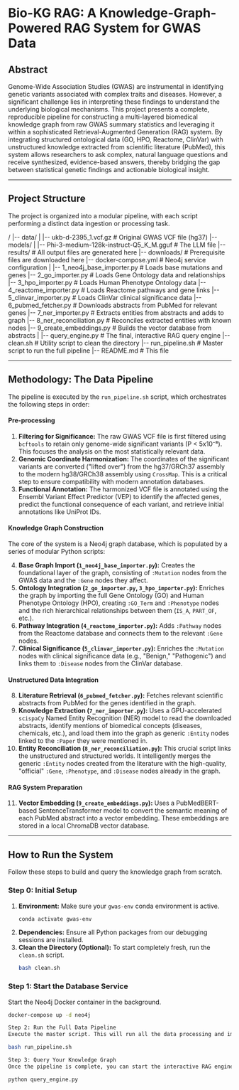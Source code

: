# Bio-KG RAG: A Knowledge-Graph-Powered RAG System for GWAS Data

## Abstract

Genome-Wide Association Studies (GWAS) are instrumental in identifying genetic variants associated with complex traits and diseases. However, a significant challenge lies in interpreting these findings to understand the underlying biological mechanisms. This project presents a complete, reproducible pipeline for constructing a multi-layered biomedical knowledge graph from raw GWAS summary statistics and leveraging it within a sophisticated Retrieval-Augmented Generation (RAG) system. By integrating structured ontological data (GO, HPO, Reactome, ClinVar) with unstructured knowledge extracted from scientific literature (PubMed), this system allows researchers to ask complex, natural language questions and receive synthesized, evidence-based answers, thereby bridging the gap between statistical genetic findings and actionable biological insight.

---

## Project Structure

The project is organized into a modular pipeline, with each script performing a distinct data ingestion or processing task.


/
|-- data/
|   |-- ukb-d-2395_1.vcf.gz         # Original GWAS VCF file (hg37)
|-- models/
|   |-- Phi-3-medium-128k-instruct-Q5_K_M.gguf  # The LLM file
|-- results/                        # All output files are generated here
|-- downloads/                      # Prerequisite files are downloaded here
|-- docker-compose.yml              # Neo4j service configuration
|
|-- 1_neo4j_base_importer.py        # Loads base mutations and genes
|-- 2_go_importer.py                # Loads Gene Ontology data and relationships
|-- 3_hpo_importer.py               # Loads Human Phenotype Ontology data
|-- 4_reactome_importer.py          # Loads Reactome pathways and gene links
|-- 5_clinvar_importer.py           # Loads ClinVar clinical significance data
|-- 6_pubmed_fetcher.py             # Downloads abstracts from PubMed for relevant genes
|-- 7_ner_importer.py               # Extracts entities from abstracts and adds to graph
|-- 8_ner_reconciliation.py         # Reconciles extracted entities with known nodes
|-- 9_create_embeddings.py          # Builds the vector database from abstracts
|
|-- query_engine.py                 # The final, interactive RAG query engine
|-- clean.sh                        # Utility script to clean the directory
|-- run_pipeline.sh                 # Master script to run the full pipeline
|-- README.md                       # This file


---

## Methodology: The Data Pipeline

The pipeline is executed by the `run_pipeline.sh` script, which orchestrates the following steps in order:

#### Pre-processing
1.  **Filtering for Significance:** The raw GWAS VCF file is first filtered using `bcftools` to retain only genome-wide significant variants (P < 5x10⁻⁸). This focuses the analysis on the most statistically relevant data.
2.  **Genomic Coordinate Harmonization:** The coordinates of the significant variants are converted ("lifted over") from the hg37/GRCh37 assembly to the modern hg38/GRCh38 assembly using `CrossMap`. This is a critical step to ensure compatibility with modern annotation databases.
3.  **Functional Annotation:** The harmonized VCF file is annotated using the Ensembl Variant Effect Predictor (VEP) to identify the affected genes, predict the functional consequence of each variant, and retrieve initial annotations like UniProt IDs.

#### Knowledge Graph Construction
The core of the system is a Neo4j graph database, which is populated by a series of modular Python scripts:

4.  **Base Graph Import (`1_neo4j_base_importer.py`):** Creates the foundational layer of the graph, consisting of `:Mutation` nodes from the GWAS data and the `:Gene` nodes they affect.
5.  **Ontology Integration (`2_go_importer.py`, `3_hpo_importer.py`):** Enriches the graph by importing the full Gene Ontology (GO) and Human Phenotype Ontology (HPO), creating `:GO_Term` and `:Phenotype` nodes and the rich hierarchical relationships between them (`IS_A`, `PART_OF`, etc.).
6.  **Pathway Integration (`4_reactome_importer.py`):** Adds `:Pathway` nodes from the Reactome database and connects them to the relevant `:Gene` nodes.
7.  **Clinical Significance (`5_clinvar_importer.py`):** Enriches the `:Mutation` nodes with clinical significance data (e.g., "Benign," "Pathogenic") and links them to `:Disease` nodes from the ClinVar database.

#### Unstructured Data Integration
8.  **Literature Retrieval (`6_pubmed_fetcher.py`):** Fetches relevant scientific abstracts from PubMed for the genes identified in the graph.
9.  **Knowledge Extraction (`7_ner_importer.py`):** Uses a GPU-accelerated `scispaCy` Named Entity Recognition (NER) model to read the downloaded abstracts, identify mentions of biomedical concepts (diseases, chemicals, etc.), and load them into the graph as generic `:Entity` nodes linked to the `:Paper` they were mentioned in.
10. **Entity Reconciliation (`8_ner_reconciliation.py`):** This crucial script links the unstructured and structured worlds. It intelligently merges the generic `:Entity` nodes created from the literature with the high-quality, "official" `:Gene`, `:Phenotype`, and `:Disease` nodes already in the graph.

#### RAG System Preparation
11. **Vector Embedding (`9_create_embeddings.py`):** Uses a PubMedBERT-based SentenceTransformer model to convert the semantic meaning of each PubMed abstract into a vector embedding. These embeddings are stored in a local ChromaDB vector database.

---

## How to Run the System

Follow these steps to build and query the knowledge graph from scratch.

### Step 0: Initial Setup

1.  **Environment:** Make sure your `gwas-env` conda environment is active.
    ```bash
    conda activate gwas-env
    ```
2.  **Dependencies:** Ensure all Python packages from our debugging sessions are installed.
3.  **Clean the Directory (Optional):** To start completely fresh, run the `clean.sh` script.
    ```bash
    bash clean.sh
    ```

### Step 1: Start the Database Service

Start the Neo4j Docker container in the background.
```bash
docker-compose up -d neo4j

Step 2: Run the Full Data Pipeline
Execute the master script. This will run all the data processing and import steps in the correct order.

bash run_pipeline.sh

Step 3: Query Your Knowledge Graph
Once the pipeline is complete, you can start the interactive RAG engine to ask questions.

python query_engine.py
